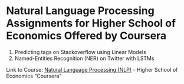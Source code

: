 # Natural Language Processing Assignments for Higher School of Economics Offered by Coursera
1. Predicting tags on Stackoverflow using Linear Models
2. Named-Entities Recognition (NER) on Twitter with LSTMs

Link to Course: [Natural Language Processing (NLP)](https://www.coursera.org/learn/language-processing?specialization=aml) - Higher School of Economics "Coursera"
